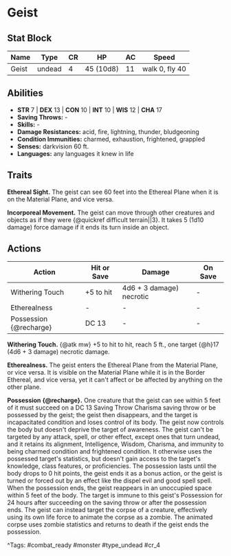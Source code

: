 # Geist

## Stat Block

| Name | Type | CR | HP | AC | Speed |
|------|------|----|----|----|-------|
| Geist | undead | 4 | 45 (10d8) | 11 | walk 0, fly 40 |

## Abilities

- **STR** 7 | **DEX** 13 | **CON** 10 | **INT** 10 | **WIS** 12 | **CHA** 17
- **Saving Throws:** -  
- **Skills:** -  
- **Damage Resistances:** acid, fire, lightning, thunder, bludgeoning  
- **Condition Immunities:** charmed, exhaustion, frightened, grappled  
- **Senses:** darkvision 60 ft.  
- **Languages:** any languages it knew in life

## Traits

**Ethereal Sight.** The geist can see 60 feet into the Ethereal Plane when it is on the Material Plane, and vice versa.

**Incorporeal Movement.** The geist can move through other creatures and objects as if they were {@quickref difficult terrain||3}. It takes 5 (1d10 damage) force damage if it ends its turn inside an object.


## Actions

| Action | Hit or Save | Damage | On Save |
|--------|--------------|--------|----------|
| Withering Touch | +5 to hit | 4d6 + 3 damage) necrotic | - |
| Etherealness | - | - | - |
| Possession {@recharge} | DC 13 | - | - |

**Withering Touch.** {@atk mw} +5 to hit to hit, reach 5 ft., one target {@h}17 (4d6 + 3 damage) necrotic damage.

**Etherealness.** The geist enters the Ethereal Plane from the Material Plane, or vice versa. It is visible on the Material Plane while it is in the Border Ethereal, and vice versa, yet it can't affect or be affected by anything on the other plane.

**Possession {@recharge}.** One creature that the geist can see within 5 feet of it must succeed on a DC 13 Saving Throw Charisma saving throw or be possessed by the geist; the geist then disappears, and the target is incapacitated condition and loses control of its body. The geist now controls the body but doesn't deprive the target of awareness. The geist can't be targeted by any attack, spell, or other effect, except ones that turn undead, and it retains its alignment, Intelligence, Wisdom, Charisma, and immunity to being charmed condition and frightened condition. It otherwise uses the possessed target's statistics, but doesn't gain access to the target's knowledge, class features, or proficiencies. The possession lasts until the body drops to 0 hit points, the geist ends it as a bonus action, or the geist is turned or forced out by an effect like the dispel evil and good spell spell. When the possession ends, the geist reappears in an unoccupied space within 5 feet of the body. The target is immune to this geist's Possession for 24 hours after succeeding on the saving throw or after the possession ends. The geist can instead target the corpse of a creature, effectively using its own life force to animate the corpse as a zombie. The animated corpse uses zombie statistics and returns to death if the geist ends the possession.


^Tags: #combat_ready #monster #type_undead #cr_4